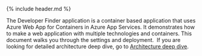 
{% include header.md %}

The Developer Finder application is a container based application that uses Azure Web App for Containers in Azure App Services. It demonstrates how to make a web application with multiple technologies and containers.  This document walks you through the settings and deployment.  If you are looking for detailed architecture deep dive, go to [Architecture deep dive]({{site.baseurl}}/architecture/2001-04-01-containers.html).
